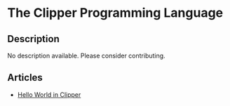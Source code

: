 # The Clipper Programming Language

## Description

No description available. Please consider contributing.

## Articles

- [Hello World in Clipper](https://sampleprograms.io/projects/hello-world/clipper)